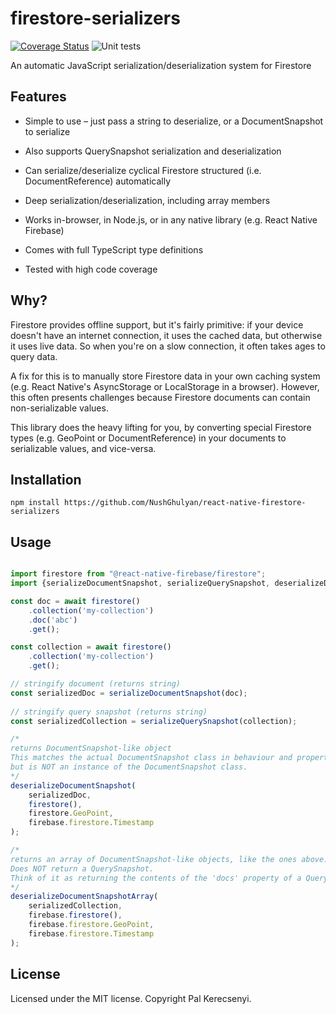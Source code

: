 # firestore-serializers
[![Coverage Status](https://coveralls.io/repos/github/palkerecsenyi/firestore-serializers/badge.svg?branch=master)](https://coveralls.io/github/palkerecsenyi/firestore-serializers?branch=master)
![Unit tests](https://github.com/palkerecsenyi/firestore-serializers/workflows/Unit%20tests/badge.svg)

An automatic JavaScript serialization/deserialization system for Firestore

## Features
- Simple to use – just pass a string to deserialize, or a DocumentSnapshot to serialize

- Also supports QuerySnapshot serialization and deserialization

- Can serialize/deserialize cyclical Firestore structured (i.e. DocumentReference) automatically

- Deep serialization/deserialization, including array members

- Works in-browser, in Node.js, or in any native library (e.g. React Native Firebase)

- Comes with full TypeScript type definitions

- Tested with high code coverage

## Why?
Firestore provides offline support, but it's fairly primitive: if your device doesn't have an internet connection, it uses the cached data, but otherwise it uses live data. So when you're on a slow connection, it often takes ages to query data.

A fix for this is to manually store Firestore data in your own caching system (e.g. React Native's AsyncStorage or LocalStorage in a browser). However, this often presents challenges because Firestore documents can contain non-serializable values.

This library does the heavy lifting for you, by converting special Firestore types (e.g. GeoPoint or DocumentReference) in your documents to serializable values, and vice-versa.

## Installation
```
npm install https://github.com/NushGhulyan/react-native-firestore-serializers
```

## Usage
```typescript

import firestore from "@react-native-firebase/firestore";
import {serializeDocumentSnapshot, serializeQuerySnapshot, deserializeDocumentSnapshot, deserializeDocumentSnapshotArray} from "firestore-serializers";

const doc = await firestore()
    .collection('my-collection')
    .doc('abc')
    .get();

const collection = await firestore()
    .collection('my-collection')
    .get();

// stringify document (returns string)
const serializedDoc = serializeDocumentSnapshot(doc);
 
// stringify query snapshot (returns string)
const serializedCollection = serializeQuerySnapshot(collection);

/*
returns DocumentSnapshot-like object
This matches the actual DocumentSnapshot class in behaviour and properties,
but is NOT an instance of the DocumentSnapshot class.
*/
deserializeDocumentSnapshot(
    serializedDoc,
    firestore(),
    firestore.GeoPoint,
    firebase.firestore.Timestamp
);

/*
returns an array of DocumentSnapshot-like objects, like the ones above.
Does NOT return a QuerySnapshot.
Think of it as returning the contents of the 'docs' property of a QuerySnapshot
*/
deserializeDocumentSnapshotArray(
    serializedCollection,
    firebase.firestore(),
    firebase.firestore.GeoPoint,
    firebase.firestore.Timestamp
);
```

## License
Licensed under the MIT license. Copyright Pal Kerecsenyi.
